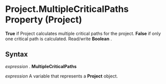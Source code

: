 
# Project.MultipleCriticalPaths Property (Project)

 **True** if Project calculates multiple critical paths for the project. **False** if only one critical path is calculated. Read/write **Boolean** .


## Syntax

 _expression_ . **MultipleCriticalPaths**

 _expression_ A variable that represents a **Project** object.

